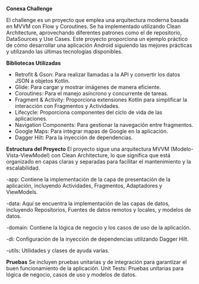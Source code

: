 **Conexa Challenge**

El challenge es un proyecto que emplea una arquitectura moderna basada en MVVM con Flow y Coroutines. Se ha implementado utilizando Clean Architecture, aprovechando diferentes patrones como el de repositorio, DataSources y Use Cases. Este proyecto proporciona un ejemplo práctico de cómo desarrollar una aplicación Android siguiendo las mejores prácticas y utilizando las últimas tecnologías disponibles.


**Bibliotecas Utilizadas**

- Retrofit & Gson: Para realizar llamadas a la API y convertir los datos JSON a objetos Kotlin.
- Glide: Para cargar y mostrar imágenes de manera eficiente.
- Coroutines: Para el manejo asíncrono y concurrente de tareas.
- Fragment & Activity: Proporciona extensiones Kotlin para simplificar la interacción con Fragmentos y Actividades.
- Lifecycle: Proporciona componentes del ciclo de vida de las aplicaciones.
- Navigation Components: Para gestionar la navegación entre fragmentos.
- Google Maps: Para integrar mapas de Google en la aplicación.
- Dagger Hilt: Para la inyección de dependencias.


**Estructura del Proyecto**
El proyecto sigue una arquitectura MVVM (Modelo-Vista-ViewModel) con Clean Architecture, lo que significa que está organizado en capas claras y separadas para facilitar el mantenimiento y la escalabilidad.

-app: Contiene la implementación de la capa de presentación de la aplicación, incluyendo Actividades, Fragmentos, Adaptadores y ViewModels.

-data: Aquí se encuentra la implementación de las capas de datos, incluyendo Repositorios, Fuentes de datos remotos y locales, y modelos de datos.

-domain: Contiene la lógica de negocio y los casos de uso de la aplicación.

-di: Configuración de la inyección de dependencias utilizando Dagger Hilt.

-utils: Utilidades y clases de ayuda varias.

**Pruebas**
Se incluyen pruebas unitarias y de integración para garantizar el buen funcionamiento de la aplicación.
Unit Tests: Pruebas unitarias para lógica de negocio, casos de uso y modelos de datos.

